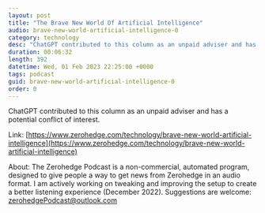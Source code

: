 ```yaml
---
layout: post
title: "The Brave New World Of Artificial Intelligence"
audio: brave-new-world-artificial-intelligence-0
category: technology
desc: "ChatGPT contributed to this column as an unpaid adviser and has a potential conflict of interest."
duration: 00:06:32
length: 392
datetime: Wed, 01 Feb 2023 22:25:00 +0000
tags: podcast
guid: brave-new-world-artificial-intelligence-0
order: 0
---
```

ChatGPT contributed to this column as an unpaid adviser and has a potential conflict of interest.

Link: [https://www.zerohedge.com/technology/brave-new-world-artificial-intelligence](https://www.zerohedge.com/technology/brave-new-world-artificial-intelligence)

About: The Zerohedge Podcast is a non-commercial, automated program, designed to give people a way to get news from Zerohedge in an audio format.  I am actively working on tweaking and improving the setup to create a better listening experience (December 2022).  Suggestions are welcome: [zerohedgePodcast@outlook.com](mailto:zerohedgePodcast@outlook.com)